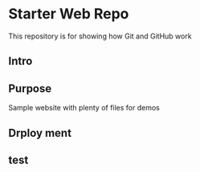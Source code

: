 # Starter Web Repo

This repository is for showing how Git and GitHub work

## Intro

## Purpose

Sample website with plenty of files for demos

## Drploy ment

## test
